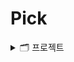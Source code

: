 # Pick




<details>
<summary> 🗂️ 프로젝트 </summary>

<details>
     <summary>전체 프로젝트 목록 조회</summary>
     <p align="center">
       <img src="https://github.com/user-attachments/assets/30361c92-7b0f-4dcd-8b99-886aa7ae77c0" />
     </p>
</details>

<details>
     <summary>진행중인 프로젝트 목록 조회</summary>
     <p align="center">
       <img src="https://github.com/user-attachments/assets/079a582e-d35c-4518-b4c1-9574da2b1d9d" />
     </p>
</details>

<details>
     <summary>매칭 중인 프로젝트 목록 조회</summary>
     <p align="center">
       <img src="https://github.com/user-attachments/assets/8dc7ed2f-eb68-450c-99d4-08ea3eb90bbb" />
     </p>
</details>

<details>
     <summary>프로젝트 이름 키워드로 검색</summary>
     <p align="center">
       <img src="https://github.com/user-attachments/assets/c54cb64b-5243-4ee1-8e01-a20c2d43a09a" />
     </p>
</details>

<details>
     <summary>프로젝트 기술 분류 키워드로 검색</summary>
     <p align="center">
       <img src="!https://github.com/user-attachments/assets/f8574841-5a73-40b5-a9e0-8975b21a1603" />
     </p>
</details>

<details>
     <summary>프로젝트 이름 & 기술 분류키워드로 검색</summary>
     <p align="center">
       <img src="https://github.com/user-attachments/assets/52914e21-927f-4db6-b239-d9e13c68ac38" />
     </p>
</details>

<details>
     <summary>프로젝트 상세 조회</summary>
     <p align="center">
       <img src="https://github.com/user-attachments/assets/c04d5e8f-5752-40ac-82cd-e92dce2d713b" />
     </p>
</details>

<details>
     <summary>참여 중인 프로젝트 정보 조회 (프로젝트 방 입장)</summary>
     <p align="center">
       <img src="https://github.com/user-attachments/assets/98353274-29ae-4c7d-8d09-a4863c9cfb75" />
     </p>
</details>

<details>
     <summary>프로젝트 방 생성</summary>
     <p align="center">
       <img src="https://github.com/user-attachments/assets/44f02a46-47af-4f16-8465-e69d8aba50b7" />
     </p>
</details>


  
</details>
